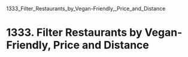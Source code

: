 1333_Filter_Restaurants_by_Vegan-Friendly,_Price_and_Distance
# 1333. Filter Restaurants by Vegan-Friendly, Price and Distance

